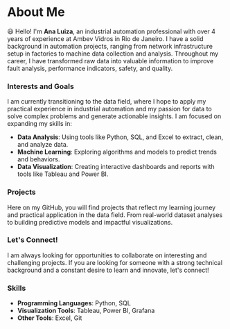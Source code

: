 # About Me

 😃 Hello! I'm **Ana Luiza**, an industrial automation professional with over 4 years of experience at Ambev Vidros in Rio de Janeiro. I have a solid background in automation projects, ranging from network infrastructure setup in factories to machine data collection and analysis. Throughout my career, I have transformed raw data into valuable information to improve fault analysis, performance indicators, safety, and quality.

### Interests and Goals

I am currently transitioning to the data field, where I hope to apply my practical experience in industrial automation and my passion for data to solve complex problems and generate actionable insights. I am focused on expanding my skills in:

- **Data Analysis**: Using tools like Python, SQL, and Excel to extract, clean, and analyze data.
- **Machine Learning**: Exploring algorithms and models to predict trends and behaviors.
- **Data Visualization**: Creating interactive dashboards and reports with tools like Tableau and Power BI.

### Projects

Here on my GitHub, you will find projects that reflect my learning journey and practical application in the data field. From real-world dataset analyses to building predictive models and impactful visualizations.

### Let's Connect!

I am always looking for opportunities to collaborate on interesting and challenging projects. If you are looking for someone with a strong technical background and a constant desire to learn and innovate, let's connect!

### Skills

- **Programming Languages**: Python, SQL
- **Visualization Tools**: Tableau, Power BI, Grafana
- **Other Tools**: Excel, Git
